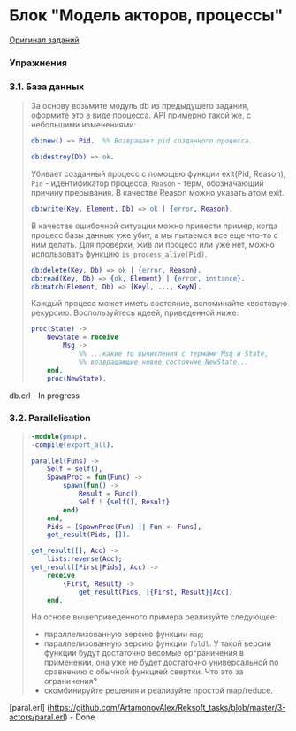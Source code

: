 # Блок "Модель акторов, процессы"

[Оригинал заданий](https://github.com/bitgorbovsky/erlang-course-tasks/blob/master/tasks/3-actors.md)

### Упражнения

### 3.1. База данных

> За основу возьмите модуль db из предыдущего задания, оформите это в виде
> процесса. API примерно такой же, с небольшими изменениями:
> 
> ```erlang
> db:new() => Pid.  %% Возвращает pid созданного процесса.
> ```
> 
> ```erlang
> db:destroy(Db) => ok.
> ```
> Убивает созданный процесс с помощью функции exit(Pid, Reason),
> `Pid` - идентификатор процесса,
> `Reason` - терм, обозначающий причину прерывания.
> В качестве Reason можно указать атом exit.
> 
> ```erlang
> db:write(Key, Element, Db) => ok | {error, Reason}. 
> ```
> 
> В качестве ошибочной ситуации можно привести пример, когда процесс базы данных
> уже убит, а мы пытаемся все еще что-то с ним делать. Для проверки, жив ли
> процесс или уже нет, можно использовать функцию `is_process_alive(Pid)`.
> 
> ```erlang
> db:delete(Key, Db) => ok | {error, Reason}.
> db:read(Key, Db) => {ok, Element} | {error, instance}.
> db:match(Element, Db) => [Keyl, ..., KeyN].
> ```
> 
> Каждый процесс может иметь состояние, вспоминайте хвостовую рекурсию.
> Воспользуйтесь идеей, приведенной ниже:
> 
> ```erlang
> proc(State) ->
>     NewState = receive
>         Msg ->
>             %% ...какие то вычисления с термами Msg и State,
>             %% возвращающие новое состояние NewState...
>     end,
>     proc(NewState).
> ```

db.erl - In progress

### 3.2. Parallelisation

> ```erlang
> -module(pmap).
> -compile(export_all).
> 
> parallel(Funs) ->
>     Self = self(),
>     SpawnProc = fun(Func) ->
>         spawn(fun() ->
>             Result = Func(),
>             Self ! {self(), Result}
>         end)
>     end,
>     Pids = [SpawnProc(Fun) || Fun <- Funs],
>     get_result(Pids, []).
> 
> get_result([], Acc) ->
>     lists:reverse(Acc);
> get_result([First|Pids], Acc) ->
>     receive
>         {First, Result} ->
>             get_result(Pids, [{First, Result}|Acc])
>     end.
> ```
> 
> На основе вышеприведенного примера реализуйте следующее:
>  - параллелизованную версию функции `map`;
>  - параллелизованную версию функции `foldl`. У такой версии функции будут
>    достаточно весомые орграничения в применении, она уже не будет достаточно
>    универсальной по сравнению с обычной функцией свертки. Что это за
>    ограничения?
>  - скомбинируйте решения и реализуйте простой map/reduce.

[paral.erl] (https://github.com/ArtamonovAlex/Reksoft_tasks/blob/master/3-actors/paral.erl) - Done